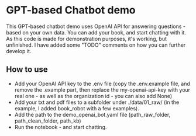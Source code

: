 # GPT-based Chatbot demo
This GPT-based chatbot demo uses OpenAI API for answering questions - based on your own data. You can add your book, and start chatting with it. As this code is made for demonstration purposes, it's working, but unfinished. I have added some "TODO" comments on how you can further develop it.

## How to use
 * Add your OpenAI API key to the .env file (copy the .env.example file, and remove the .example part, then replace the my-openai-api-key with your real one - as well as the organization id - you can also add None)
 * Add your txt and pdf files to a subfolder under ./data/01_raw/ (in the example, I added book_robot with a few examples).
 * Add the path to the demo_openai_bot.yaml file (path_raw_folder, path_clean_folder, path_kb)
 * Run the notebook - and start chatting.